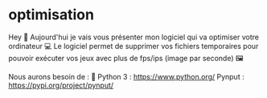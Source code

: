 # optimisation
Hey 🚀
Aujourd'hui je vais vous présenter mon logiciel qui va optimiser votre ordinateur 💻
Le logiciel permet de supprimer vos fichiers temporaires pour pouvoir exécuter vos jeux avec plus de fps/ips (image par seconde) 🖼

Nous aurons besoin de : 📡
Python 3 : https://www.python.org/
Pynput : https://pypi.org/project/pynput/
